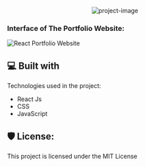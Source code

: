 <p align="center"><img src="https://socialify.git.ci/ParasSalunke/Paras-Salunke-Portfolio/image?font=Inter&amp;forks=1&amp;issues=1&amp;language=1&amp;name=1&amp;owner=1&amp;pattern=Charlie%20Brown&amp;pulls=1&amp;stargazers=1&amp;theme=Dark" alt="project-image"></p> 

### Interface of The Portfolio Website:

![React Portfolio Website](https://github.com/ParasSalunke/Paras-Salunke-Portfolio/blob/main/Website/website-interface.png)

<h2>💻 Built with</h2>

Technologies used in the project:

*   React Js
*   CSS
*   JavaScript

<h2>🛡️ License:</h2>

This project is licensed under the MIT License
